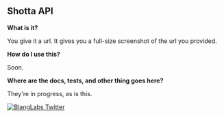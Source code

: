 ## Shotta API
**What is it?**

You give it a url. It gives you a full-size screenshot of the url you provided.

**How do I use this?**

Soon.

**Where are the docs, tests, and other thing goes here?**

They're in progress, as is this.

  [![BlangLabs Twitter](https://img.shields.io/twitter/follow/blanglabs?label=Follow%20@BlangLabs&style=social)](https://twitter.com/blanglabs)

